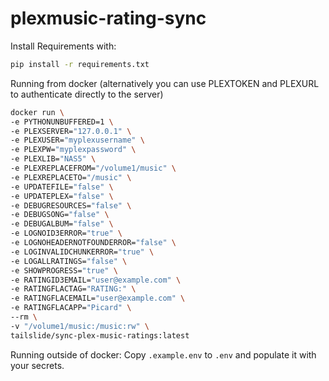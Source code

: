 # plexmusic-rating-sync

Install Requirements with:

```bash
pip install -r requirements.txt
```

Running from docker (alternatively you can use PLEXTOKEN and PLEXURL to authenticate directly to the server)

```bash
docker run \
-e PYTHONUNBUFFERED=1 \
-e PLEXSERVER="127.0.0.1" \
-e PLEXUSER="myplexusername" \
-e PLEXPW="myplexpassword" \
-e PLEXLIB="NAS5" \
-e PLEXREPLACEFROM="/volume1/music" \
-e PLEXREPLACETO="/music" \
-e UPDATEFILE="false" \
-e UPDATEPLEX="false" \
-e DEBUGRESOURCES="false" \
-e DEBUGSONG="false" \
-e DEBUGALBUM="false" \
-e LOGNOID3ERROR="true" \
-e LOGNOHEADERNOTFOUNDERROR="false" \
-e LOGINVALIDCHUNKERROR="true" \
-e LOGALLRATINGS="false" \
-e SHOWPROGRESS="true" \
-e RATINGID3EMAIL="user@example.com" \
-e RATINGFLACTAG="RATING:" \
-e RATINGFLACEMAIL="user@example.com" \
-e RATINGFLACAPP="Picard" \
--rm \
-v "/volume1/music:/music:rw" \
tailslide/sync-plex-music-ratings:latest
```

Running outside of docker: Copy `.example.env` to `.env` and populate it with your secrets.

